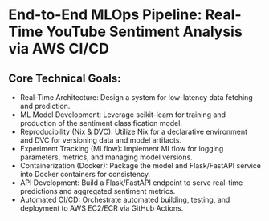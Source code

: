 # End-to-End MLOps Pipeline: Real-Time YouTube Sentiment Analysis via AWS CI/CD

## Core Technical Goals:

* Real-Time Architecture: Design a system for low-latency data fetching and prediction.
* ML Model Development: Leverage scikit-learn for training and production of the sentiment classification model.
* Reproducibility (Nix & DVC): Utilize Nix for a declarative environment and DVC for versioning data and model artifacts.
* Experiment Tracking (MLflow): Implement MLflow for logging parameters, metrics, and managing model versions.
* Containerization (Docker): Package the model and Flask/FastAPI service into Docker containers for consistency.
* API Development: Build a Flask/FastAPI endpoint to serve real-time predictions and aggregated sentiment metrics.
* Automated CI/CD: Orchestrate automated building, testing, and deployment to AWS EC2/ECR via GitHub Actions.

